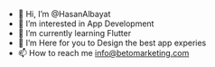 - 👋 Hi, I’m @HasanAlbayat
- 👀 I’m interested in App Development
- 🌱 I’m currently learning Flutter
- 💞️ I’m Here for you to Design the best app experies
- 📫 How to reach me info@betomarketing.com

<!---
HasanAlbayat/HasanAlbayat is a ✨ special ✨ repository because its `README.md` (this file) appears on your GitHub profile.
You can click the Preview link to take a look at your changes.
--->
